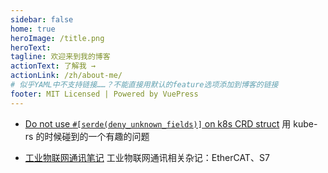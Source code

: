 ```yaml
---
sidebar: false
home: true
heroImage: /title.png
heroText: 
tagline: 欢迎来到我的博客
actionText: 了解我 →
actionLink: /zh/about-me/
# 似乎YAML中不支持链接……？不能直接用默认的feature选项添加到博客的链接
footer: MIT Licensed | Powered by VuePress
---
```


                                                                                        
 
 -  [Do not use `#[serde(deny_unknown_fields)]` on k8s CRD struct](/zh/blogs/20211130/) 用 kube-rs 的时候碰到的一个有趣的问题
 
 
 -  [工业物联网通讯笔记](/zh/blogs/20211210/) 工业物联网通讯相关杂记：EtherCAT、S7
 
 
 <Comment lang="zh-CN"/> 
 